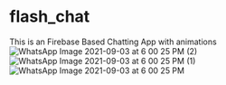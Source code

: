 # flash_chat

This is an Firebase Based Chatting App with animations 
![WhatsApp Image 2021-09-03 at 6 00 25 PM (2)](https://user-images.githubusercontent.com/85051352/132006381-236c89b3-0238-42c5-af31-e57676452e2c.jpeg)
![WhatsApp Image 2021-09-03 at 6 00 25 PM (1)](https://user-images.githubusercontent.com/85051352/132006386-2557a716-5139-4a54-8306-f28cf8721c47.jpeg)
![WhatsApp Image 2021-09-03 at 6 00 25 PM](https://user-images.githubusercontent.com/85051352/132006389-f421e4e7-ddaf-47ea-8cfb-38c5a7e3ab31.jpeg)


